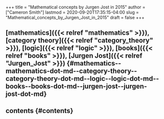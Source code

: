 +++
title = "Mathematical concepts by Jurgen Jost in 2015"
author = ["Cameron Smith"]
lastmod = 2020-09-20T17:35:15-04:00
slug = "Mathematical_concepts_by_Jurgen_Jost_in_2015"
draft = false
+++

## [mathematics]({{< relref "mathematics" >}}), [category theory]({{< relref "category_theory" >}}), [logic]({{< relref "logic" >}}), [books]({{< relref "books" >}}), [Jurgen Jost]({{< relref "Jurgen_Jost" >}}) {#mathematics--mathematics-dot-md--category-theory--category-theory-dot-md--logic--logic-dot-md--books--books-dot-md--jurgen-jost--jurgen-jost-dot-md}


## contents {#contents}
